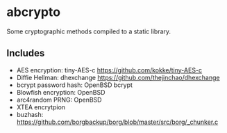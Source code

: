 # abcrypto

Some cryptographic methods compiled to a static library.

## Includes

* AES encryption: tiny-AES-c https://github.com/kokke/tiny-AES-c
* Diffie Hellman: dhexchange https://github.com/thejinchao/dhexchange
* bcrypt password hash: OpenBSD bcrypt
* Blowfish encryption: OpenBSD
* arc4random PRNG: OpenBSD
* XTEA encrytpion
* buzhash: https://github.com/borgbackup/borg/blob/master/src/borg/_chunker.c
